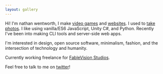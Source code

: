 ```yaml
---
layout: gallery
---
```

Hi! I'm nathan wentworth, I make [video games](/game) and [websites](/web). I used to [take photos](https://www.flickr.com/photos/nathanwentworth). I like using vanilla/ES6 JavaScript, Unity C#, and Python. Recently I've been into making CLI tools and server-side web apps.

I'm interested in design, open source software, minimalism, fashion, and the intersection of technology and humanity.

Currently working freelance for [FableVision Studios](http://www.fablevisionstudios.com/).

Feel free to talk to me on [twitter](https://twitter.com/nathanwentworth)!